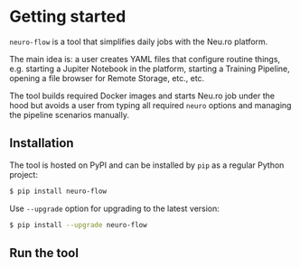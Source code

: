 # Getting started

`neuro-flow` is a tool that simplifies daily jobs with the Neu.ro platform.

The main idea is: a user creates YAML files that configure routine things, e.g. starting a Jupiter Notebook in the platform, starting a Training Pipeline, opening a file browser for Remote Storage, etc., etc.

The tool builds required Docker images and starts Neu.ro job under the hood but avoids a user from typing all required `neuro` options and managing the pipeline scenarios manually.

## Installation

The tool is hosted on PyPI and can be installed by `pip` as a regular Python project:

```bash
$ pip install neuro-flow
```

Use `--upgrade` option for upgrading to the latest version:

```bash
$ pip install --upgrade neuro-flow
```

## Run the tool

